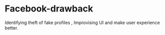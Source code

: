 # Facebook-drawback
Identifying theft of fake profiles , Improvising UI and make user experience better. 
